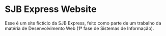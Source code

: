 # SJB Express Website

Esse é um site fictício da SJB Express, feito como parte de um trabalho da matéria de Desenvolvimento Web (1ª fase de Sistemas de Informação).
